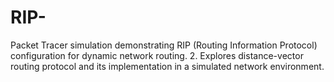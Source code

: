 # RIP-
Packet Tracer simulation demonstrating RIP (Routing Information Protocol) configuration for dynamic network routing. 2. Explores distance-vector routing protocol and its implementation in a simulated network environment.
